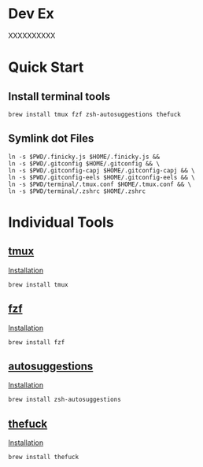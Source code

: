 # Dev Ex

XXXXXXXXXX

# Quick Start

## Install terminal tools

```
brew install tmux fzf zsh-autosuggestions thefuck
```

## Symlink dot Files

```
ln -s $PWD/.finicky.js $HOME/.finicky.js &&
ln -s $PWD/.gitconfig $HOME/.gitconfig && \
ln -s $PWD/.gitconfig-capj $HOME/.gitconfig-capj && \
ln -s $PWD/.gitconfig-eels $HOME/.gitconfig-eels && \
ln -s $PWD/terminal/.tmux.conf $HOME/.tmux.conf && \
ln -s $PWD/terminal/.zshrc $HOME/.zshrc
```

# Individual Tools

## [tmux](https://github.com/tmux/tmux)

[Installation](https://github.com/tmux/tmux/wiki/Installing)

```
brew install tmux
```

## [fzf](https://github.com/junegunn/fzf)

[Installation](https://github.com/junegunn/fzf#installation)

```
brew install fzf
```

## [autosuggestions](https://github.com/zsh-users/zsh-autosuggestions)

[Installation](https://formulae.brew.sh/formula/zsh-autosuggestions)

```
brew install zsh-autosuggestions
```

## [thefuck](https://github.com/nvbn/thefuck)

[Installation](https://github.com/nvbn/thefuck#installation)

```
brew install thefuck
```
